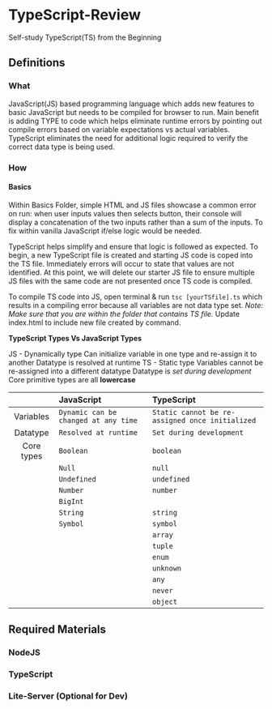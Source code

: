 # TypeScript-Review

Self-study TypeScript(TS) from the Beginning

## Definitions

### What

JavaScript(JS) based programming language which adds new features to basic JavaScript but needs to be compiled for browser to run. Main benefit is adding TYPE to code which helps eliminate runtime errors by pointing out compile errors based on variable expectations vs actual variables. TypeScript eliminates the need for additional logic required to verify the correct data type is being used.

### How

#### Basics

Within Basics Folder, simple HTML and JS files showcase a common error on run: when user inputs values then selects button, their console will display a concatenation of the two inputs rather than a sum of the inputs. To fix within vanilla JavaScript if/else logic would be needed.

TypeScript helps simplify and ensure that logic is followed as expected. To begin, a new TypeScript file is created and starting JS code is coped into the TS file. Immediately errors will occur to state that values are not identified. At this point, we will delete our starter JS file to ensure multiple JS files with the same code are not presented once TS code is compiled.

To compile TS code into JS, open terminal & run `tsc [yourTSfile].ts` which results in a compiling error because all variables are not data type set. _Note: Make sure that you are within the folder that contains TS file._ Update index.html to include new file created by command.

**TypeScript Types Vs JavaScript Types**

JS - Dynamically type
Can initialize variable in one type and re-assign it to another
Datatype is resolved at runtime
TS - Static type
Variables cannot be re-assigned into a different datatype
Datatype is _set during development_
Core primitive types are all **lowercase**

|            | JavaScript                           | TypeScript                                      |
| :--------: | :----------------------------------- | :---------------------------------------------- |
| Variables  | `Dynamic can be changed at any time` | `Static cannot be re-assigned once initialized` |
|  Datatype  | `Resolved at runtime`                | `Set during development`                        |
| Core types | `Boolean`                            | `boolean`                                       |
|            | `Null`                               | `null`                                          |
|            | `Undefined`                          | `undefined`                                     |
|            | `Number`                             | `number`                                        |
|            | `BigInt`                             |                                                 |
|            | `String`                             | `string`                                        |
|            | `Symbol`                             | `symbol`                                        |
|            |                                      | `array`                                         |
|            |                                      | `tuple`                                         |
|            |                                      | `enum`                                          |
|            |                                      | `unknown`                                       |
|            |                                      | `any`                                           |
|            |                                      | `never`                                         |
|            |                                      | `object`                                        |

## Required Materials

### NodeJS

### TypeScript

### Lite-Server (Optional for Dev)
